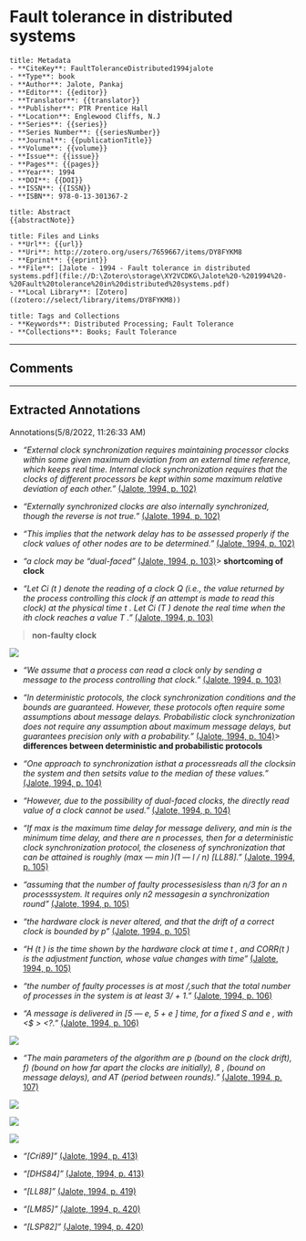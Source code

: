 # Fault tolerance in distributed systems

``` ad-info
title: Metadata
- **CiteKey**: FaultToleranceDistributed1994jalote
- **Type**: book
- **Author**: Jalote, Pankaj
- **Editor**: {{editor}}
- **Translator**: {{translator}}
- **Publisher**: PTR Prentice Hall
- **Location**: Englewood Cliffs, N.J
- **Series**: {{series}}
- **Series Number**: {{seriesNumber}}
- **Journal**: {{publicationTitle}}
- **Volume**: {{volume}}
- **Issue**: {{issue}}
- **Pages**: {{pages}}
- **Year**: 1994 
- **DOI**: {{DOI}}
- **ISSN**: {{ISSN}}
- **ISBN**: 978-0-13-301367-2
```
```ad-quote
title: Abstract
{{abstractNote}}
```
```ad-abstract
title: Files and Links
- **Url**: {{url}}
- **Uri**: http://zotero.org/users/7659667/items/DY8FYKM8
- **Eprint**: {{eprint}}
- **File**: [Jalote - 1994 - Fault tolerance in distributed systems.pdf](file://D:\Zotero\storage\XY2VCDKG\Jalote%20-%201994%20-%20Fault%20tolerance%20in%20distributed%20systems.pdf)
- **Local Library**: [Zotero]((zotero://select/library/items/DY8FYKM8))
```
```ad-note
title: Tags and Collections
- **Keywords**: Distributed Processing; Fault Tolerance
- **Collections**: Books; Fault Tolerance
```

----

## Comments



----

## Extracted Annotations

Annotations(5/8/2022, 11:26:33 AM)

- *“External clock synchronization requires maintaining processor clocks within some given maximum deviation from an external time reference, which keeps real time. Internal clock synchronization requires that the clocks of different processors be kept within some maximum relative deviation of each other.”* [(Jalote, 1994, p. 102)](zotero://open-pdf/library/items/XY2VCDKG?page=102&annotation=B4FJHCBR)

- *“Externally synchronized clocks are also internally synchronized, though the reverse is not true.”* [(Jalote, 1994, p. 102)](zotero://open-pdf/library/items/XY2VCDKG?page=102&annotation=UMBRDNBG)

- *“This implies that the network delay has to be assessed properly if the clock values of other nodes are to be determined.”* [(Jalote, 1994, p. 102)](zotero://open-pdf/library/items/XY2VCDKG?page=102&annotation=M6CZA4ZC)

- *“a clock may be “dual-faced”* [(Jalote, 1994, p. 103)](zotero://open-pdf/library/items/XY2VCDKG?page=103&annotation=KA2ZTFYQ)>  **shortcoming of clock**

- *“Let Ci (t ) denote the reading of a clock Q (i.e., the value returned by the process controlling this clock if an attempt is made to read this clock) at the physical time t . Let Ci (T ) denote the real time when the ith clock reaches a value T .”* [(Jalote, 1994, p. 103)](zotero://open-pdf/library/items/XY2VCDKG?page=103&annotation=T3G4JP22)

>  **non-faulty clock**

![](file://D:\Zotero\storage\XYIQDRMZ\image.png)[ ](zotero://open-pdf/library/items/XY2VCDKG?page=103&annotation=AFF5R49C)

- *“We assume that a process can read a clock only by sending a message to the process controlling that clock.”* [(Jalote, 1994, p. 103)](zotero://open-pdf/library/items/XY2VCDKG?page=103&annotation=MDKPEGBN)

- *“In deterministic protocols, the clock synchronization conditions and the bounds are guaranteed. However, these protocols often require some assumptions about message delays. Probabilistic clock synchronization does not require any assumption about maximum message delays, but guarantees precision only with a probability.”* [(Jalote, 1994, p. 104)](zotero://open-pdf/library/items/XY2VCDKG?page=104&annotation=A5KMAB9Y)>  **differences between deterministic and probabilistic protocols**

- *“One approach to synchronization isthat a processreads all the clocksin the system and then setsits value to the median of these values.”* [(Jalote, 1994, p. 104)](zotero://open-pdf/library/items/XY2VCDKG?page=104&annotation=AY6QHFQ3)

- *“However, due to the possibility of dual-faced clocks, the directly read value of a clock cannot be used.”* [(Jalote, 1994, p. 104)](zotero://open-pdf/library/items/XY2VCDKG?page=104&annotation=VPARNNKH)

- *“If max is the maximum time delay for message delivery, and min is the minimum time delay, and there are n processes, then for a deterministic clock synchronization protocol, the closeness of synchronization that can be attained is roughly (max — min )(1 — l / n) [LL88].”* [(Jalote, 1994, p. 105)](zotero://open-pdf/library/items/XY2VCDKG?page=105&annotation=ERGKXYGG)

- *“assuming that the number of faulty processesisless than n/3 for an n processsystem. It requires only n2 messagesin a synchronization round”* [(Jalote, 1994, p. 105)](zotero://open-pdf/library/items/XY2VCDKG?page=105&annotation=2JV3ZDER)

- *“the hardware clock is never altered, and that the drift of a correct clock is bounded by p”* [(Jalote, 1994, p. 105)](zotero://open-pdf/library/items/XY2VCDKG?page=105&annotation=YC429TV3)

- *“H (t ) is the time shown by the hardware clock at time t , and CORR(t ) is the adjustment function, whose value changes with time”* [(Jalote, 1994, p. 105)](zotero://open-pdf/library/items/XY2VCDKG?page=105&annotation=TIZM4ZNH)

- *“the number of faulty processes is at most /,such that the total number of processes in the system is at least 3/ + 1.”* [(Jalote, 1994, p. 106)](zotero://open-pdf/library/items/XY2VCDKG?page=106&annotation=P28P6AZY)

- *“A message is delivered in [5 — e, 5 + e ] time, for a fixed S and e , with &lt;$ &gt; &lt;?.”* [(Jalote, 1994, p. 106)](zotero://open-pdf/library/items/XY2VCDKG?page=106&annotation=MJN9QBEZ)

![](file://D:\Zotero\storage\64ZN8QNT\image.png)[ ](zotero://open-pdf/library/items/XY2VCDKG?page=107&annotation=JZU9KH5F)

- *“The main parameters of the algorithm are p (bound on the clock drift), f) (bound on how far apart the clocks are initially), 8 , (bound on message delays), and AT (period between rounds).”* [(Jalote, 1994, p. 107)](zotero://open-pdf/library/items/XY2VCDKG?page=107&annotation=HZ9UE6P3)

![](file://D:\Zotero\storage\ZKQSSV6A\image.png)[ ](zotero://open-pdf/library/items/XY2VCDKG?page=110&annotation=X5J24TXZ)

![](file://D:\Zotero\storage\NMWRVZ63\image.png)[ ](zotero://open-pdf/library/items/XY2VCDKG?page=110&annotation=YMM7ZFAN)

![](file://D:\Zotero\storage\9AGMIY3W\image.png)[ ](zotero://open-pdf/library/items/XY2VCDKG?page=110&annotation=FI8YN2D7)

- *“[Cri89]”* [(Jalote, 1994, p. 413)](zotero://open-pdf/library/items/XY2VCDKG?page=413&annotation=YDWWLDNB)

- *“[DHS84]”* [(Jalote, 1994, p. 413)](zotero://open-pdf/library/items/XY2VCDKG?page=413&annotation=BGQPB4WL)

- *“[LL88]”* [(Jalote, 1994, p. 419)](zotero://open-pdf/library/items/XY2VCDKG?page=419&annotation=U3JEYAG4)

- *“[LM85]”* [(Jalote, 1994, p. 420)](zotero://open-pdf/library/items/XY2VCDKG?page=420&annotation=33TJFR2P)

- *“[LSP82]”* [(Jalote, 1994, p. 420)](zotero://open-pdf/library/items/XY2VCDKG?page=420&annotation=Y8SYNCIR)


